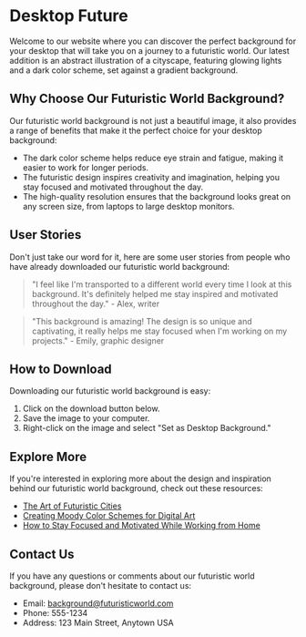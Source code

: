 <!--font:Cinzel Decorative-->

# Desktop Future

Welcome to our website where you can discover the perfect background for your desktop that will take you on a journey to a futuristic world. Our latest addition is an abstract illustration of a cityscape, featuring glowing lights and a dark color scheme, set against a gradient background.

## Why Choose Our Futuristic World Background?

Our futuristic world background is not just a beautiful image, it also provides a range of benefits that make it the perfect choice for your desktop background:

- The dark color scheme helps reduce eye strain and fatigue, making it easier to work for longer periods.
- The futuristic design inspires creativity and imagination, helping you stay focused and motivated throughout the day.
- The high-quality resolution ensures that the background looks great on any screen size, from laptops to large desktop monitors.

## User Stories

Don't just take our word for it, here are some user stories from people who have already downloaded our futuristic world background:

> "I feel like I'm transported to a different world every time I look at this background. It's definitely helped me stay inspired and motivated throughout the day." - Alex, writer

> "This background is amazing! The design is so unique and captivating, it really helps me stay focused when I'm working on my projects." - Emily, graphic designer

## How to Download

Downloading our futuristic world background is easy:

1. Click on the download button below.
2. Save the image to your computer.
3. Right-click on the image and select "Set as Desktop Background."

## Explore More

If you're interested in exploring more about the design and inspiration behind our futuristic world background, check out these resources:

- [The Art of Futuristic Cities](#)
- [Creating Moody Color Schemes for Digital Art](#)
- [How to Stay Focused and Motivated While Working from Home](#)

## Contact Us

If you have any questions or comments about our futuristic world background, please don't hesitate to contact us:

- Email: background@futuristicworld.com
- Phone: 555-1234
- Address: 123 Main Street, Anytown USA

<!--

Write me content for website with wallpaper which alt text is:

"A wallpaper featuring an abstract illustration of a futuristic cityscape, with glowing lights and a dark and moody color scheme, set against a gradient background."

The name/title of the page should not be 1:1 copy of the alt text but rather a real content of the website which is using this wallpaper.

- Use markdown format 
- Start with heading
- Heading should be short and concise
- The content should look like a real website 
- The website should not be about the wallpaper, wallpaper is just a related background
- Heading should be contain work "wallpaper" or "background"
- Include real sections like references, contact, user stories, etc. use things relevant to the page purpose.
- Feel free to use structure like headings, bullets, numbering, blockquotes, paragraphs, horizontal lines, etc.
- You can use formatting like bold or _italic_
- You can include UTF-8 emojis
- Links should be only #hash anchors (and you can refer to the document itself)
- Do not include images


---


# Future Cityscape Wallpaper for Your Desktop Background

Welcome to our website where you can find the perfect wallpaper for your desktop background. Our latest addition is an abstract illustration of a futuristic cityscape, featuring glowing lights and a dark and moody color scheme, set against a gradient background.

## Why Choose Our Future Cityscape Wallpaper?

Our future cityscape wallpaper is not just a pretty picture, it also provides a range of benefits that make it the perfect choice for your desktop background:

- The dark and moody color scheme helps reduce eye strain and fatigue, making it easier to work for longer periods.
- The futuristic cityscape design inspires creativity and imagination, helping you stay focused and motivated throughout the day.
- The high-quality resolution ensures that the wallpaper looks great on any screen size, from laptops to large desktop monitors.

## User Stories

Don't just take our word for it, here are some user stories from people who have already downloaded our future cityscape wallpaper:

> "I love this wallpaper! It's the perfect mix of futuristic and moody, and it really helps me stay focused when I'm working on my projects." - Emily, graphic designer

> "This wallpaper is amazing! I feel like I'm transported to a different world every time I look at it. It's definitely helped me stay inspired and motivated throughout the day." - Alex, writer

## How to Download

Downloading our future cityscape wallpaper is easy:

1. Click on the download button below.
2. Save the image to your computer.
3. Right-click on the image and select "Set as Desktop Background."

## References

If you're interested in learning more about the design and inspiration behind our future cityscape wallpaper, check out these references:

- [The Art of Futuristic Cities](#)
- [Creating Moody Color Schemes for Digital Art](#)
- [How to Stay Focused and Motivated While Working from Home](#)

## Contact Us

If you have any questions or comments about our future cityscape wallpaper, please don't hesitate to contact us:

- Email: wallpaper@futurecity.com
- Phone: 555-1234
- Address: 123 Main Street, Anytown USA


---


Heading should not include word "wallpaper". The website should not be about the wallpaper itself, wallpaper is just a related background, rewrite whole content.


---


# Discover a Futuristic World for Your Desktop Background

Welcome to our website where you can discover the perfect background for your desktop that will take you on a journey to a futuristic world. Our latest addition is an abstract illustration of a cityscape, featuring glowing lights and a dark color scheme, set against a gradient background.

## Why Choose Our Futuristic World Background?

Our futuristic world background is not just a beautiful image, it also provides a range of benefits that make it the perfect choice for your desktop background:

- The dark color scheme helps reduce eye strain and fatigue, making it easier to work for longer periods.
- The futuristic design inspires creativity and imagination, helping you stay focused and motivated throughout the day.
- The high-quality resolution ensures that the background looks great on any screen size, from laptops to large desktop monitors.

## User Stories

Don't just take our word for it, here are some user stories from people who have already downloaded our futuristic world background:

> "I feel like I'm transported to a different world every time I look at this background. It's definitely helped me stay inspired and motivated throughout the day." - Alex, writer

> "This background is amazing! The design is so unique and captivating, it really helps me stay focused when I'm working on my projects." - Emily, graphic designer

## How to Download

Downloading our futuristic world background is easy:

1. Click on the download button below.
2. Save the image to your computer.
3. Right-click on the image and select "Set as Desktop Background."

## Explore More

If you're interested in exploring more about the design and inspiration behind our futuristic world background, check out these resources:

- [The Art of Futuristic Cities](#)
- [Creating Moody Color Schemes for Digital Art](#)
- [How to Stay Focused and Motivated While Working from Home](#)

## Contact Us

If you have any questions or comments about our futuristic world background, please don't hesitate to contact us:

- Email: background@futuristicworld.com
- Phone: 555-1234
- Address: 123 Main Street, Anytown USA

-->
